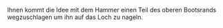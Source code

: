 Ihnen kommt die Idee mit dem Hammer einen Teil des oberen
Bootsrands wegzuschlagen um ihn auf das Loch zu nageln.
